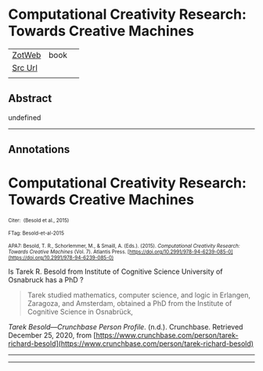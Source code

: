 
# Computational Creativity Research: Towards Creative Machines



|       |       |       |
|  ---  |  ---  |  ---  |
|   [ZotWeb](http://zotero.org/users/180474/items/FTVNDGHB)    | book      |       |
|   [Src Url](http://link.springer.com/10.2991/978-94-6239-085-0)    |       |       |
|       |       |       |


## Abstract

undefined

----

## Annotations

Computational Creativity Research: Towards Creative Machines
============================================================



<font size=-3>Citer:  (Besold et al., 2015)

FTag: Besold-et-al-2015

APA7: Besold, T. R., Schorlemmer, M., & Smaill, A. (Eds.). (2015). _Computational Creativity Research: Towards Creative Machines_ (Vol. 7). Atlantis Press. [https://doi.org/10.2991/978-94-6239-085-0](https://doi.org/10.2991/978-94-6239-085-0)</font>



Is Tarek R. Besold from Institute of Cognitive Science University of Osnabruck has a PhD ?

> Tarek studied mathematics, computer science, and logic in Erlangen, Zaragoza, and Amsterdam, obtained a PhD from the Institute of Cognitive Science in Osnabrück,

_Tarek Besold—Crunchbase Person Profile_. (n.d.). Crunchbase. Retrieved December 25, 2020, from [https://www.crunchbase.com/person/tarek-richard-besold](https://www.crunchbase.com/person/tarek-richard-besold)






----

----

